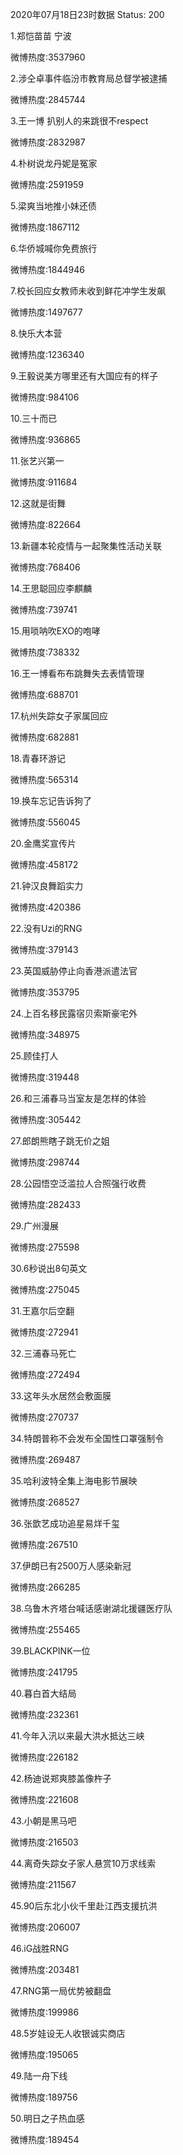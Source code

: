 2020年07月18日23时数据
Status: 200

1.郑恺苗苗 宁波

微博热度:3537960

2.涉仝卓事件临汾市教育局总督学被逮捕

微博热度:2845744

3.王一博 扒别人的来跳很不respect

微博热度:2832987

4.朴树说龙丹妮是冤家

微博热度:2591959

5.梁爽当地推小妹还债

微博热度:1867112

6.华侨城喊你免费旅行

微博热度:1844946

7.校长回应女教师未收到鲜花冲学生发飙

微博热度:1497677

8.快乐大本营

微博热度:1236340

9.王毅说美方哪里还有大国应有的样子

微博热度:984106

10.三十而已

微博热度:936865

11.张艺兴第一

微博热度:911684

12.这就是街舞

微博热度:822664

13.新疆本轮疫情与一起聚集性活动关联

微博热度:768406

14.王思聪回应李麒麟

微博热度:739741

15.用唢呐吹EXO的咆哮

微博热度:738332

16.王一博看布布跳舞失去表情管理

微博热度:688701

17.杭州失踪女子家属回应

微博热度:682881

18.青春环游记

微博热度:565314

19.换车忘记告诉狗了

微博热度:556045

20.金鹰奖宣传片

微博热度:458172

21.钟汉良舞蹈实力

微博热度:420386

22.没有Uzi的RNG

微博热度:379143

23.英国威胁停止向香港派遣法官

微博热度:353795

24.上百名移民露宿贝索斯豪宅外

微博热度:348975

25.顾佳打人

微博热度:319448

26.和三浦春马当室友是怎样的体验

微博热度:305442

27.郎朗熊瞎子跳无价之姐

微博热度:298744

28.公园悟空泛滥拉人合照强行收费

微博热度:282433

29.广州漫展

微博热度:275598

30.6秒说出8句英文

微博热度:275045

31.王嘉尔后空翻

微博热度:272941

32.三浦春马死亡

微博热度:272494

33.这年头水居然会敷面膜

微博热度:270737

34.特朗普称不会发布全国性口罩强制令

微博热度:269487

35.哈利波特全集上海电影节展映

微博热度:268527

36.张歆艺成功追星易烊千玺

微博热度:267510

37.伊朗已有2500万人感染新冠

微博热度:266285

38.乌鲁木齐塔台喊话感谢湖北援疆医疗队

微博热度:255465

39.BLACKPINK一位

微博热度:241795

40.暮白首大结局

微博热度:232361

41.今年入汛以来最大洪水抵达三峡

微博热度:226182

42.杨迪说郑爽膝盖像杵子

微博热度:221608

43.小朝是黑马吧

微博热度:216503

44.离奇失踪女子家人悬赏10万求线索

微博热度:211567

45.90后东北小伙千里赴江西支援抗洪

微博热度:206007

46.iG战胜RNG

微博热度:203481

47.RNG第一局优势被翻盘

微博热度:199986

48.5岁娃设无人收银诚实商店

微博热度:195065

49.陆一舟下线

微博热度:189756

50.明日之子热血感

微博热度:189454

